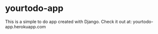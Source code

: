 # yourtodo-app

This is a simple to do app created with Django.
Check it out at: yourtodo-app.herokuapp.com
